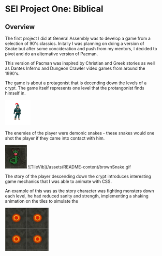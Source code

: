 # SEI Project One: Biblical
## Overview

The first project I did at General Assembly was to develop a game from a selection of 90's classics. Initally I was planning on doing a version of Snake but after some concideration and push from my mentors, I decided to pivot and do an alternative version of Pacman. 

This version of Pacman was inspired by Christian and Greek stories as well as Dantes Inferno and Dungeon Crawler video games from around the 1990's.

The game is about a protagonist that is decending down the levels of a crypt. The game itself represents one level that the protangonist finds himself in. 

  ![Player](/assets/sprites/humanSprite.png)

The enemies of the player were demonic snakes - these snakes would one shot the player if they came into contact with him.

  ![TileVib](/assets/README-content/greenSnake.gif) ![TileVib](/assets/README-content/brownSnake.gif




The story of the player descending down the crypt introduces interesting game mechanics that I was able to animate with CSS. 

An example of this was as the story character was fighting monsters down each level, he had reduced sanity and strength, implementing a shaking animation on the tiles to simulate the 

  ![TileVib](/assets/README-content/Tile_Vibration.gif)